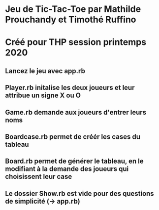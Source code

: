 # Jeu de Tic-Tac-Toe par Mathilde Prouchandy et Timothé Ruffino
# Créé pour THP session printemps 2020 

## Lancez le jeu avec app.rb 

## Player.rb initalise les deux joueurs et leur attribue un signe X ou O
## Game.rb demande aux joueurs d'entrer leurs noms
## Boardcase.rb permet de créér les cases du tableau
## Board.rb permet de générer le tableau, en le modifiant à la demande des joueurs qui choisissent leur case
## Le dossier Show.rb est vide pour des questions de simplicité (-> app.rb)
